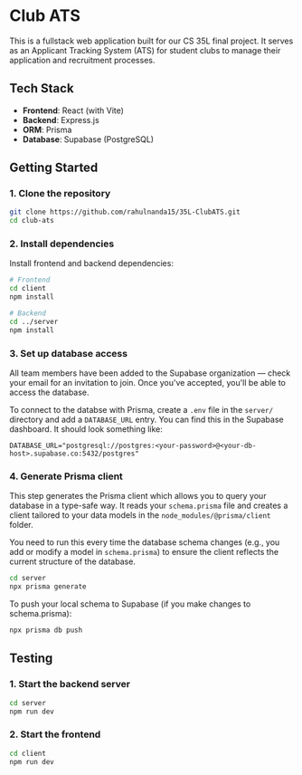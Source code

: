 # Club ATS

This is a fullstack web application built for our CS 35L final project. It serves as an Applicant Tracking System (ATS) for student clubs to manage their application and recruitment processes.

## Tech Stack

- **Frontend**: React (with Vite)
- **Backend**: Express.js
- **ORM**: Prisma
- **Database**: Supabase (PostgreSQL)

## Getting Started

### 1. Clone the repository

```bash
git clone https://github.com/rahulnanda15/35L-ClubATS.git
cd club-ats
```

### 2. Install dependencies

Install frontend and backend dependencies:

```bash
# Frontend
cd client
npm install

# Backend
cd ../server
npm install
```

### 3. Set up database access

All team members have been added to the Supabase organization — check your email for an invitation to join. Once you've accepted, you'll be able to access the database.

To connect to the databse with Prisma, create a `.env` file in the `server/` directory and add a `DATABASE_URL` entry. You can find this in the Supabase dashboard. It should look something like: 

```env
DATABASE_URL="postgresql://postgres:<your-password>@<your-db-host>.supabase.co:5432/postgres"
```

### 4. Generate Prisma client

This step generates the Prisma client which allows you to query your database in a type-safe way. It reads your `schema.prisma` file and creates a client tailored to your data models in the `node_modules/@prisma/client` folder.

You need to run this every time the database schema changes (e.g., you add or modify a model in `schema.prisma`) to ensure the client reflects the current structure of the database.

```bash
cd server
npx prisma generate
```

To push your local schema to Supabase (if you make changes to schema.prisma):

```bash
npx prisma db push
```

## Testing  
### 1. Start the backend server

```bash
cd server
npm run dev
```

### 2. Start the frontend

```bash
cd client
npm run dev
```
